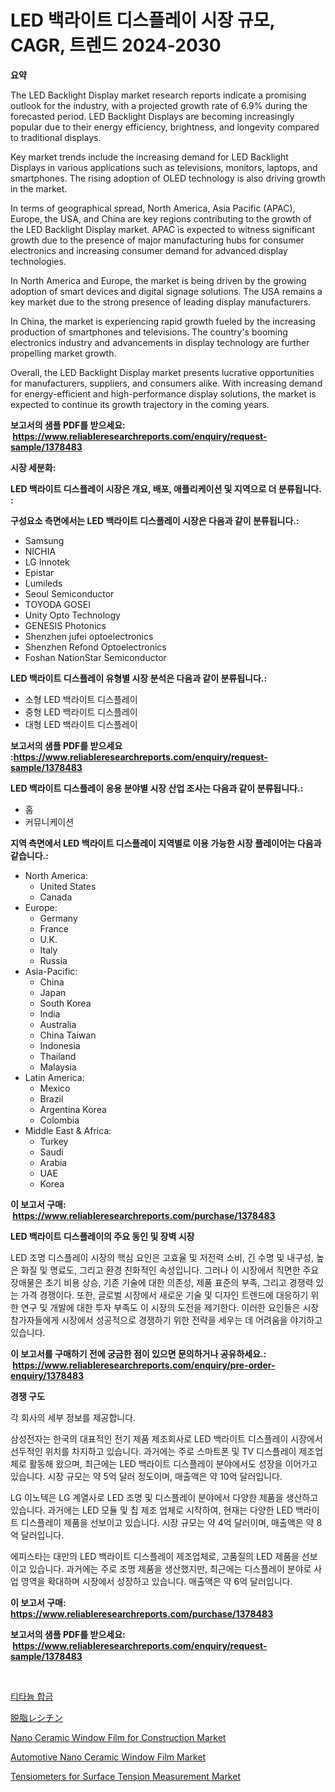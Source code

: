 <p><h1>LED 백라이트 디스플레이 시장 규모, CAGR, 트렌드 2024-2030</h1></p><p><strong>요약</strong></p>
<p><p>The LED Backlight Display market research reports indicate a promising outlook for the industry, with a projected growth rate of 6.9% during the forecasted period. LED Backlight Displays are becoming increasingly popular due to their energy efficiency, brightness, and longevity compared to traditional displays.</p><p>Key market trends include the increasing demand for LED Backlight Displays in various applications such as televisions, monitors, laptops, and smartphones. The rising adoption of OLED technology is also driving growth in the market.</p><p>In terms of geographical spread, North America, Asia Pacific (APAC), Europe, the USA, and China are key regions contributing to the growth of the LED Backlight Display market. APAC is expected to witness significant growth due to the presence of major manufacturing hubs for consumer electronics and increasing consumer demand for advanced display technologies.</p><p>In North America and Europe, the market is being driven by the growing adoption of smart devices and digital signage solutions. The USA remains a key market due to the strong presence of leading display manufacturers.</p><p>In China, the market is experiencing rapid growth fueled by the increasing production of smartphones and televisions. The country's booming electronics industry and advancements in display technology are further propelling market growth.</p><p>Overall, the LED Backlight Display market presents lucrative opportunities for manufacturers, suppliers, and consumers alike. With increasing demand for energy-efficient and high-performance display solutions, the market is expected to continue its growth trajectory in the coming years.</p></p>
<p><strong>보고서의 샘플 PDF를 받으세요: &nbsp;<a href="https://www.reliableresearchreports.com/enquiry/request-sample/1378483">https://www.reliableresearchreports.com/enquiry/request-sample/1378483</a></strong></p>
<p><strong>시장 세분화:</strong></p>
<p><strong> LED 백라이트 디스플레이 시장은 개요, 배포, 애플리케이션 및 지역으로 더 분류됩니다. :</strong></p>
<p><strong>구성요소 측면에서는 LED 백라이트 디스플레이 시장은 다음과 같이 분류됩니다.:</strong></p>
<p><ul><li>Samsung</li><li>NICHIA</li><li>LG Innotek</li><li>Epistar</li><li>Lumileds</li><li>Seoul Semiconductor</li><li>TOYODA GOSEI</li><li>Unity Opto Technology</li><li>GENESIS Photonics</li><li>Shenzhen jufei optoelectronics</li><li>Shenzhen Refond Optoelectronics</li><li>Foshan NationStar Semiconductor</li></ul></p>
<p><strong> LED 백라이트 디스플레이 유형별 시장 분석은 다음과 같이 분류됩니다.:</strong></p>
<p><ul><li>소형 LED 백라이트 디스플레이</li><li>중형 LED 백라이트 디스플레이</li><li>대형 LED 백라이트 디스플레이</li></ul></p>
<p><strong>보고서의 샘플 PDF를 받으세요 :<a href="https://www.reliableresearchreports.com/enquiry/request-sample/1378483">https://www.reliableresearchreports.com/enquiry/request-sample/1378483</a></strong></p>
<p><strong> LED 백라이트 디스플레이 응용 분야별 시장 산업 조사는 다음과 같이 분류됩니다.:</strong></p>
<p><ul><li>홈</li><li>커뮤니케이션</li></ul></p>
<p><strong>지역 측면에서 LED 백라이트 디스플레이 지역별로 이용 가능한 시장 플레이어는 다음과 같습니다.:</strong></p>
<p><ul>
    <li>
        North America:
        <ul>
            <li>United States</li>
            <li>Canada</li>
        </ul>
    </li>
    <li>
        Europe:
        <ul>
            <li>Germany</li>
            <li>France</li>
            <li>U.K.</li>
            <li>Italy</li>
            <li>Russia</li>
        </ul>
    </li>
    <li>
        Asia-Pacific:
        <ul>
            <li>China</li>
            <li>Japan</li>
            <li>South Korea</li>
            <li>India</li>
            <li>Australia</li>
            <li>China Taiwan</li>
            <li>Indonesia</li>
            <li>Thailand</li>
            <li>Malaysia</li>
        </ul>
    </li>
    <li>
        Latin America:
        <ul>
            <li>Mexico</li>
            <li>Brazil</li>
            <li>Argentina Korea</li>
            <li>Colombia</li>
        </ul>
    </li>
    <li>
        Middle East & Africa:
        <ul>
            <li>Turkey</li>
            <li>Saudi</li>
            <li>Arabia</li>
            <li>UAE</li>
            <li>Korea</li>
        </ul>
    </li>
    </ul></p>
<p><strong>이 보고서 구매: &nbsp;<a href="https://www.reliableresearchreports.com/purchase/1378483">https://www.reliableresearchreports.com/purchase/1378483</a></strong></p>
<p><strong>LED 백라이트 디스플레이의 주요 동인 및 장벽 시장</strong></p>
<p><p>LED 조명 디스플레이 시장의 핵심 요인은 고효율 및 저전력 소비, 긴 수명 및 내구성, 높은 화질 및 명료도, 그리고 환경 친화적인 속성입니다. 그러나 이 시장에서 직면한 주요 장애물은 초기 비용 상승, 기존 기술에 대한 의존성, 제품 표준의 부족, 그리고 경쟁력 있는 가격 경쟁이다. 또한, 글로벌 시장에서 새로운 기술 및 디자인 트렌드에 대응하기 위한 연구 및 개발에 대한 투자 부족도 이 시장의 도전을 제기한다. 이러한 요인들은 시장 참가자들에게 시장에서 성공적으로 경쟁하기 위한 전략을 세우는 데 어려움을 야기하고 있습니다.</p></p>
<p><strong>이 보고서를 구매하기 전에 궁금한 점이 있으면 문의하거나 공유하세요.: &nbsp;<a href="https://www.reliableresearchreports.com/enquiry/pre-order-enquiry/1378483">https://www.reliableresearchreports.com/enquiry/pre-order-enquiry/1378483</a></strong></p>
<p><strong>경쟁 구도</strong></p>
<p><p>각 회사의 세부 정보를 제공합니다.</p><p>삼성전자는 한국의 대표적인 전기 제품 제조회사로 LED 백라이트 디스플레이 시장에서 선두적인 위치를 차지하고 있습니다. 과거에는 주로 스마트폰 및 TV 디스플레이 제조업체로 활동해 왔으며, 최근에는 LED 백라이트 디스플레이 분야에서도 성장을 이어가고 있습니다. 시장 규모는 약 5억 달러 정도이며, 매출액은 약 10억 달러입니다.</p><p>LG 이노텍은 LG 계열사로 LED 조명 및 디스플레이 분야에서 다양한 제품을 생산하고 있습니다. 과거에는 LED 모듈 및 칩 제조 업체로 시작하여, 현재는 다양한 LED 백라이트 디스플레이 제품을 선보이고 있습니다. 시장 규모는 약 4억 달러이며, 매출액은 약 8억 달러입니다.</p><p>에피스타는 대만의 LED 백라이트 디스플레이 제조업체로, 고품질의 LED 제품을 선보이고 있습니다. 과거에는 주로 조명 제품을 생산했지만, 최근에는 디스플레이 분야로 사업 영역을 확대하며 시장에서 성장하고 있습니다. 매출액은 약 6억 달러입니다.</p></p>
<p><strong>이 보고서 구매: &nbsp; <a href="https://www.reliableresearchreports.com/purchase/1378483">https://www.reliableresearchreports.com/purchase/1378483</a></strong></p>
<p><strong>보고서의 샘플 PDF를 받으세요: &nbsp;<a href="https://www.reliableresearchreports.com/enquiry/request-sample/1378483">https://www.reliableresearchreports.com/enquiry/request-sample/1378483</a></strong><strong></strong></p>
<p>&nbsp;</p>
<p><p><a href="https://medium.com/@dayanarunolfsdottir/%ED%8B%B0%ED%83%80%EB%8A%84-%ED%95%A9%EA%B8%88-%EC%8B%9C%EC%9E%A5-%EB%B6%84%EC%84%9D-cagr-%EC%8B%9C%EC%9E%A5-%EC%84%B8%EB%B6%84%ED%99%94-%EB%B0%8F-%EA%B8%80%EB%A1%9C%EB%B2%8C-%EC%82%B0%EC%97%85-%EA%B0%9C%EC%9A%94-349b28f66a3a">티타늄 합금</a></p><p><a href="https://medium.com/@alonzomoenrt8956/%E8%84%B1%E8%84%82%E3%83%AC%E3%82%B7%E3%83%81%E3%83%B3%E5%B8%82%E5%A0%B4%E5%88%86%E6%9E%90-%E3%81%9D%E3%81%AEcagr-%E5%B8%82%E5%A0%B4%E3%82%BB%E3%82%B0%E3%83%A1%E3%83%B3%E3%83%86%E3%83%BC%E3%82%B7%E3%83%A7%E3%83%B3-%E3%81%8A%E3%82%88%E3%81%B3%E4%B8%96%E7%95%8C%E7%9A%84%E3%81%AA%E7%94%A3%E6%A5%AD%E6%A6%82%E8%A6%81-6739146cbc7a">脱脂レシチン</a></p><p><a href="https://github.com/mahnoor2003/Market-Research-Report-List-3/blob/main/nano-ceramic-window-film-for-construction-market.md">Nano Ceramic Window Film for Construction Market</a></p><p><a href="https://github.com/BryceTownsendr/Market-Research-Report-List-3/blob/main/automotive-nano-ceramic-window-film-market.md">Automotive Nano Ceramic Window Film Market</a></p><p><a href="https://issuu.com/reportprime-2/docs/tensiometers-for-surface-tension-measurement-marke">Tensiometers for Surface Tension Measurement Market</a></p></p>
